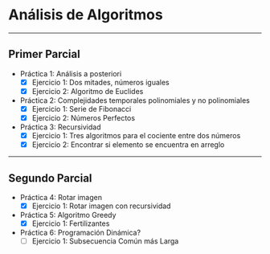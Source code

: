 # Análisis de Algoritmos

---
## Primer Parcial
- Práctica 1: Análisis a posteriori
	- [x] Ejercicio 1: Dos mitades, números iguales
	- [x] Ejercicio 2: Algoritmo de Euclides

- Práctica 2: Complejidades temporales polinomiales y no polinomiales
	- [x] Ejercicio 1: Serie de Fibonacci
	- [x] Ejercicio 2: Números Perfectos
	
- Práctica 3: Recursividad
	- [x] Ejercicio 1: Tres algoritmos para el cociente entre dos números
	- [x] Ejercicio 2: Encontrar si elemento se encuentra en arreglo

---
## Segundo Parcial
- Práctica 4: Rotar imagen
	- [x] Ejercicio 1: Rotar imagen con recursividad
	
- Práctica 5: Algoritmo Greedy
	- [x] Ejercicio 1: Fertilizantes

- Práctica 6: Programación Dinámica?
	- [ ] Ejercicio 1: Subsecuencia Común más Larga
